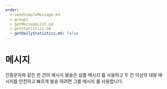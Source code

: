 ```yaml
---
order:
  - sendSimpleMessage.md
  - groups
  - getMessageList.md
  - getStatistics.md
  - getDailyStatistics.md: false
---
```


# 메시지

인증문자와 같은 한 건의 메시지 발송은 심플 메시지 를 사용하고 두 건 이상의 대량 메시지를 안전하고 빠르게 발송 하려면 그룹 메시지 를 사용합니다.

